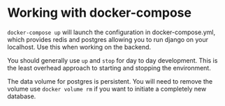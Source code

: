 # Working with docker-compose

`docker-compose up` will launch the configuration in docker-compose.yml, which provides redis and postgres allowing you
to run django on your localhost. Use this when working on the backend.

You should generally use `up` and `stop` for day to day development. This is the least overhead approach to starting and
stopping the environment.

The data volume for postgres is persistent. You will need to remove the volume use `docker volume rm` if you want to 
initiate a completely new database.